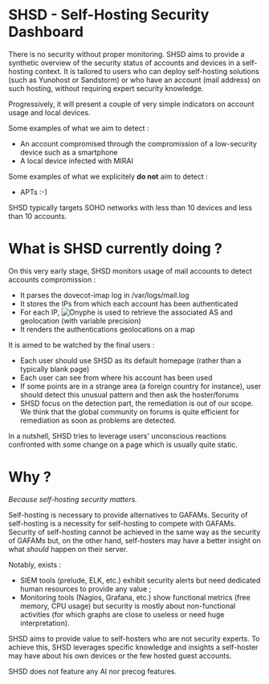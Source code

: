 # SHSD - Self-Hosting Security Dashboard

There is no security without proper monitoring. SHSD aims to provide a synthetic overview of the security status of accounts and devices in a self-hosting context. It is tailored to users who can deploy self-hosting solutions (such as Yunohost or Sandstorm) or who have an account (mail address) on such hosting, without requiring expert security knowledge.

Progressively, it will present a couple of very simple indicators on account usage and local devices.

Some examples of what we aim to detect :

* An account compromised through the compromission of a low-security device such as a smartphone
* A local device infected with MIRAI

Some examples of what we explicitely **do not** aim to detect :

* APTs :-)

SHSD typically targets SOHO networks with less than 10 devices and less than 10 accounts.

# What is SHSD currently doing ?

On this very early stage, SHSD monitors usage of mail accounts to detect accounts compromission :

* It parses the dovecot-imap log in /var/logs/mail.log
* It stores the IPs from which each account has been authenticated
* For each IP, ![Onyphe](https://www.onyphe.io) is used to retrieve the associated AS and geolocation (with variable precision)
* It renders the authentications geolocations on a map

It is aimed to be watched by the final users :

* Each user should use SHSD as its default homepage (rather than a typically blank page)
* Each user can see from where his account has been used
* If some points are in a strange area (a foreign country for instance), user should detect this unusual pattern and then ask the hoster/forums
* SHSD focus on the detection part, the remediation is out of our scope. We think that the global community on forums is quite efficient for remediation as soon as problems are detected.

 In a nutshell, SHSD tries to leverage users' unconscious reactions confronted with some change on a page which is usually quite static.

# Why ?

_Because self-hosting security matters._

Self-hosting is necessary to provide alternatives to GAFAMs. Security of self-hosting is a necessity for self-hosting to compete with GAFAMs. Security of self-hosting cannot be achieved in the same way as the security of GAFAMs but, on the other hand, self-hosters may have a better insight on what _should_ happen on their server.

Notably, exists :

* SIEM tools (prelude, ELK, etc.) exhibit security alerts but need dedicated human resources to provide any value ;
* Monitoring tools (Nagios, Grafana, etc.) show functional metrics (free memory, CPU usage) but security is mostly about non-functional activities (for which graphs are close to useless or need huge interpretation).

SHSD aims to provide value to self-hosters who are not security experts. To achieve this, SHSD leverages specific knowledge and insights a self-hoster may have about his own devices or the few hosted guest accounts.

SHSD does not feature any AI nor precog features.
